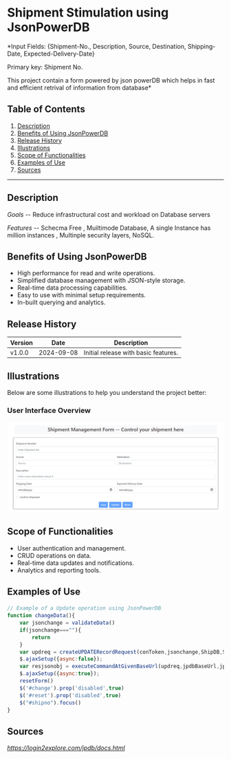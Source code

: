 # **Shipment Stimulation using JsonPowerDB**

*Input Fields: {Shipment-No., Description, Source, Destination, Shipping-Date, Expected-Delivery-Date}

Primary key: Shipment No.

This project contain a form powered by json powerDB which helps in fast and efficient retrival of information from database*

## **Table of Contents**

1. [Description](#description)
2. [Benefits of Using JsonPowerDB](#benefits-of-using-jsonpowerdb)
3. [Release History](#release-history)
4. [Illustrations](#illustrations)
5. [Scope of Functionalities](#scope-of-functionalities)
6. [Examples of Use](#examples-of-use)
7. [Sources](#sources)

---

## **Description**

*Goals*   --    Reduce infrastructural cost and workload on Database servers

*Features*   --   Schecma Free , Muiltimode Database, A single Instance has million instances , Multinple security layers, NoSQL. 

## **Benefits of Using JsonPowerDB**

- High performance for read and write operations.
- Simplified database management with JSON-style storage.
- Real-time data processing capabilities.
- Easy to use with minimal setup requirements.
- In-built querying and analytics.

## **Release History**

| Version | Date       | Description                        |
|---------|------------|------------------------------------|
| v1.0.0  | 2024-09-08 | Initial release with basic features.|



## **Illustrations**

Below are some illustrations to help you understand the project better:

### **User Interface Overview**

![User Interface Screenshot](resources/images/pic1.png "Screenshot of the User Interface")

## **Scope of Functionalities**

- User authentication and management.
- CRUD operations on data.
- Real-time data updates and notifications.
- Analytics and reporting tools.

## **Examples of Use**

```javascript
// Example of a Update operation using JsonPowerDB
function changeData(){
    var jsonchange = validateData()
    if(jsonchange===""){
        return 
    }
    var updreq = createUPDATERecordRequest(conToken,jsonchange,ShipDB,ShipRel,localStorage.getItem('rec'))
    $.ajaxSetup({async:false});
    var resjsonobj = executeCommandAtGivenBaseUrl(updreq,jpdbBaseUrl,jpdbIML)
    $.ajaxSetup({async:true});
    resetForm()
    $('#change').prop('disabled',true)
    $('#reset').prop('disabled',true)
    $("#shipno").focus()
}
```

## **Sources**

*https://login2explore.com/jpdb/docs.html*


